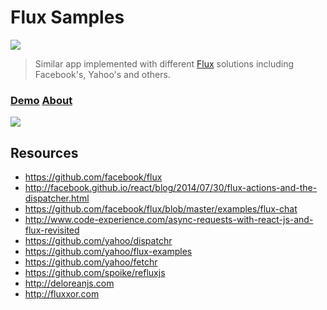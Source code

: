 # Flux Samples

[![](http://img.shields.io/badge/Status-In%20Progress-green.svg?style=flat)](https://github.com/voronianski/telepath-mini/commits/master)

> Similar app implemented with different [Flux](https://facebook.github.io/flux/) solutions including Facebook's, Yahoo's and others. 

### [Demo](http://labs.voronianski.com/flux-samples) [About](http://pixelhunter.me/)

[![](https://farm9.staticflickr.com/8643/16226391077_abc5974488_o.png)]()

## Resources

- https://github.com/facebook/flux
- http://facebook.github.io/react/blog/2014/07/30/flux-actions-and-the-dispatcher.html
- https://github.com/facebook/flux/blob/master/examples/flux-chat
- http://www.code-experience.com/async-requests-with-react-js-and-flux-revisited
- https://github.com/yahoo/dispatchr
- https://github.com/yahoo/flux-examples
- https://github.com/yahoo/fetchr
- https://github.com/spoike/refluxjs
- http://deloreanjs.com
- http://fluxxor.com
